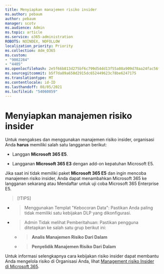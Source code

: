 ```yaml
---
title: Menyiapkan manajemen risiko insider
ms.author: pebaum
author: pebaum
manager: scotv
ms.audience: Admin
ms.topic: article
ms.service: o365-administration
ROBOTS: NOINDEX, NOFOLLOW
localization_priority: Priority
ms.collection: Adm_O365
ms.custom:
- "9002284"
- "4405"
ms.openlocfilehash: 2e5f66b813d275bf6c799d54dd13f55a08a909d78aa24fac56f54caf8a0f4f58
ms.sourcegitcommit: b5f7da89a650d2915dc652449623c78be6247175
ms.translationtype: MT
ms.contentlocale: id-ID
ms.lasthandoff: 08/05/2021
ms.locfileid: "54060859"
---
```

# <a name="set-up-insider-risk-management"></a>Menyiapkan manajemen risiko insider

Untuk mengakses dan menggunakan manajemen risiko insider, organisasi Anda **harus** memiliki salah satu langganan berikut:

- Langgan **Microsoft 365 E5**.

- Langganan **Microsoft 365 E3** dengan add-on kepatuhan Microsoft E5.

Jika saat ini tidak memiliki paket **Microsoft 365 E5** dan ingin mencoba manajemen risiko insider, Anda dapat menambahkan Microsoft 365 ke langganan sekarang atau Mendaftar untuk uji coba Microsoft 365 Enterprise E5.

> [!TIPS]
- > Menggunakan Templat "Kebocoran Data": Pastikan Anda paling tidak memiliki satu kebijakan DLP yang dikonfigurasi.
- > Admin Tidak melihat Pemberitahuan: Pastikan pengguna ditetapkan ke salah satu grup berikut ini:
    - >**Analis Manajemen Risiko Dari Dalam**
    - >**Penyelidik Manajemen Risiko Dari Dalam**

Untuk informasi selengkapnya cara kebijakan risiko insider dapat membantu Anda mengelola risiko di Organisasi Anda, lihat [Management risiko Insider di Microsoft 365](https://go.microsoft.com/fwlink/?linkid=2123907).
